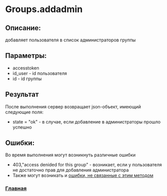 # Groups.addadmin

## Описание:
добавляет пользователя в список администраторов группы

## Параметры:
* accesstoken
* id_user - id пользователя
* id - id группы

## Результат
После выполнения сервер возвращает json-объект, имеющий следующие поля:
* state = "ok" - в случае, если добавление в администраторы прошло успешно


## Ошибки:
Во время выполнения  могут возникнуть различные ошибки
* 403,"access denided for this group" - возникает, если у пользователя не достаточно прав для добавления администратора
* Также могут возникать и [ошибки, не связанные с этим методом](../errors.md "Список ошибок") 



### [Главная](../docs.md "Главная страница документации")